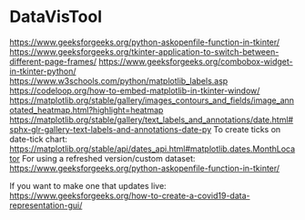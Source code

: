 # DataVisTool
https://www.geeksforgeeks.org/python-askopenfile-function-in-tkinter/
https://www.geeksforgeeks.org/tkinter-application-to-switch-between-different-page-frames/
https://www.geeksforgeeks.org/combobox-widget-in-tkinter-python/
https://www.w3schools.com/python/matplotlib_labels.asp
https://codeloop.org/how-to-embed-matplotlib-in-tkinter-window/
https://matplotlib.org/stable/gallery/images_contours_and_fields/image_annotated_heatmap.html?highlight=heatmap
https://matplotlib.org/stable/gallery/text_labels_and_annotations/date.html#sphx-glr-gallery-text-labels-and-annotations-date-py
To create ticks on date-tick chart: https://matplotlib.org/stable/api/dates_api.html#matplotlib.dates.MonthLocator
For using a refreshed version/custom dataset: https://www.geeksforgeeks.org/python-askopenfile-function-in-tkinter/

If you want to make one that updates live:
https://www.geeksforgeeks.org/how-to-create-a-covid19-data-representation-gui/
